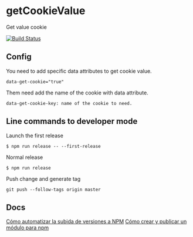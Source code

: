# getCookieValue
Get value cookie

[![Build Status](https://app.travis-ci.com/Ekymos/getcookievalue.svg?branch=master)](https://app.travis-ci.com/Ekymos/getcookievalue)


## Config

You need to add specific data attributes to get cookie value.

```
data-get-cookie="true"
```

Them need add the name of the cookie with data attribute.

```
data-get-cookie-key: name of the cookie to need.
````

## Line commands to developer mode

Launch the first release

```
$ npm run release -- --first-release
```

Normal release

```
$ npm run release
```

Push change and generate tag

```
git push --follow-tags origin master
```

## Docs

[Cómo automatizar la subida de versiones a NPM](https://medium.com/@muzk/c%C3%B3mo-automatizar-la-subida-de-versiones-a-npm-6b0d66c633bc)
[Cómo crear y publicar un módulo para npm](https://sergiodxa.com/articles/crear-modulo-npm/)
